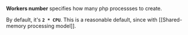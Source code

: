 **Workers number** specifies how many php processses to create.

By default, it's **`2 * CPU`**.
This is a reasonable default, since with [[Shared-memory processing model]].
